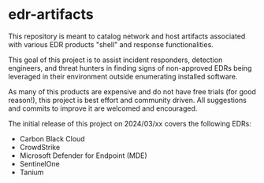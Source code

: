 # edr-artifacts
This repository is meant to catalog network and host artifacts associated with various EDR products "shell" and response functionalities.

This goal of this project is to assist incident responders, detection engineers, and threat hunters in finding signs of non-approved EDRs being leveraged in their environment outside enumerating installed software.

As many of this products are expensive and do not have free trials (for good reason!), this project is best effort and community driven. All suggestions and commits to improve it are welcomed and encouraged.

The initial release of this project on 2024/03/xx covers the following EDRs:
- Carbon Black Cloud
- CrowdStrike
- Microsoft Defender for Endpoint (MDE)
- SentinelOne
- Tanium
